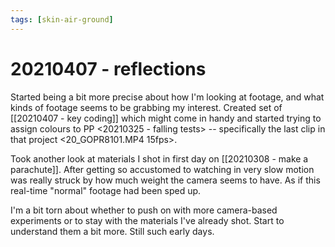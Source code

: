 ```yaml
---
tags: [skin-air-ground] 
---
```


# 20210407 - reflections

Started being a bit more precise about how I'm looking at footage, and what kinds of footage seems to be grabbing my interest. Created set of [[20210407 - key coding]] which might come in handy and started trying to assign colours to PP <20210325 - falling tests> -- specifically the last clip in that project <20_GOPR8101.MP4 15fps>.

Took another look at materials I shot in first day on [[20210308 - make a parachute]]. After getting so accustomed to watching in very slow motion was really struck by how much weight the camera seems to have. As if this real-time "normal" footage had been sped up.

I'm a bit torn about whether to push on with more camera-based experiments or to stay with the materials I've already shot. Start to understand them a bit more. Still such early days. 